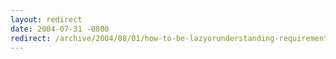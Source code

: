 ```yaml
---
layout: redirect
date: 2004-07-31 -0800
redirect: /archive/2004/08/01/how-to-be-lazyorunderstanding-requirements.aspx/
---
```

